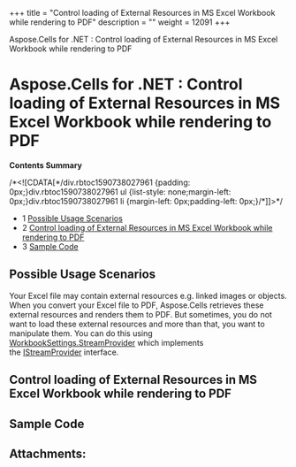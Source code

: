 +++
title = "Control loading of External Resources in MS Excel Workbook while rendering to PDF" 
description = "" 
weight = 12091 
+++

Aspose.Cells for .NET : Control loading of External Resources in MS Excel Workbook while rendering to PDF  

# Aspose.Cells for .NET : Control loading of External Resources in MS Excel Workbook while rendering to PDF


**Contents Summary**

/\*<!\[CDATA\[\*/div.rbtoc1590738027961 {padding: 0px;}div.rbtoc1590738027961 ul {list-style: none;margin-left: 0px;}div.rbtoc1590738027961 li {margin-left: 0px;padding-left: 0px;}/\*\]\]>\*/

*   1 [Possible Usage Scenarios](#ControlloadingofExternalResourcesinMSExcelWorkbookwhilerenderingtoPDF-PossibleUsageScenarios)
*   2 [Control loading of External Resources in MS Excel Workbook while rendering to PDF](#ControlloadingofExternalResourcesinMSExcelWorkbookwhilerenderingtoPDF-ControlloadingofExternalResourcesinMSExcelWorkbookwhilerenderingtoPDF)
*   3 [Sample Code](#ControlloadingofExternalResourcesinMSExcelWorkbookwhilerenderingtoPDF-SampleCode)

## Possible Usage Scenarios

Your Excel file may contain external resources e.g. linked images or objects. When you convert your Excel file to PDF, Aspose.Cells retrieves these external resources and renders them to PDF. But sometimes, you do not want to load these external resources and more than that, you want to manipulate them. You can do this using [WorkbookSettings.StreamProvider](https://apireference.aspose.com/net/cells/aspose.cells/workbooksettings/properties/streamprovider) which implements the [IStreamProvider](https://apireference.aspose.com/net/cells/aspose.cells/istreamprovider) interface.

## Control loading of External Resources in MS Excel Workbook while rendering to PDF



## Sample Code

## Attachments:


